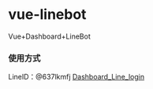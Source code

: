# vue-linebot
Vue+Dashboard+LineBot

### 使用方式
LineID：@637lkmfj
[Dashboard_Line_login](https://linbot-jimmy.herokuapp.com/)
